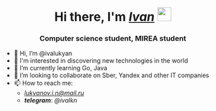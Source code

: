 <h1 align="center">Hi there, I'm <a href="https://github.com/ivalukyan" target="_blank"><i>Ivan</i></a> 
<img src="https://github.com/blackcater/blackcater/raw/main/images/Hi.gif" height="32"/></h1>
<h3 align="center">Computer science student, MIREA student</h3>

- 👋 Hi, I’m @ivalukyan
- 👀 I'm interested in discovering new technologies in the world
- 🌱 I’m currently learning Go, Java
- 💞️ I’m looking to collaborate on Sber, Yandex and other IT companies
- 📫 How to reach me:
  -  <i>lukyanov.i.n@mail.ru</i>
  -  <i><b>telegram</b></i>: <i>@ivalkn</i> 

<!---
ivalukyan/ivalukyan is a ✨ special ✨ repository because its `README.md` (this file) appears on your GitHub profile.
You can click the Preview link to take a look at your changes.
--->
